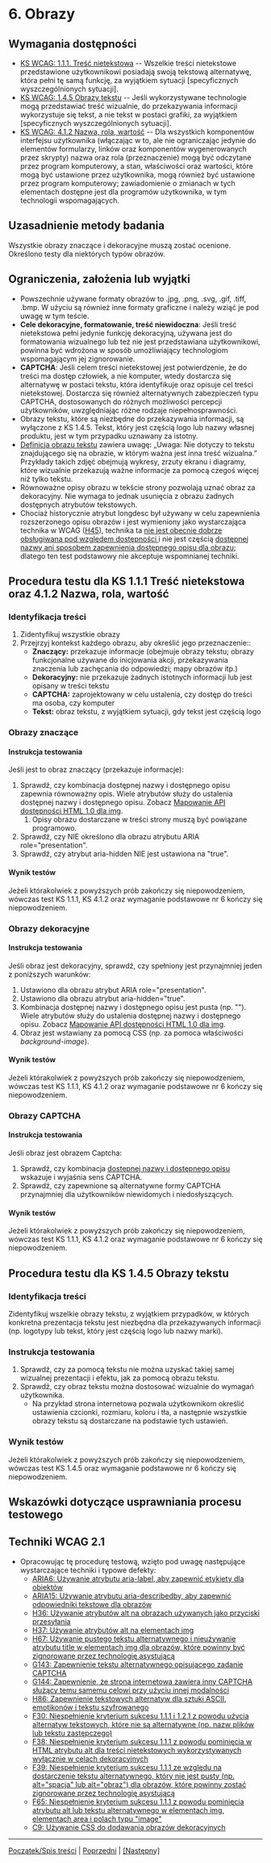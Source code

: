 # 6. Obrazy

## Wymagania dostępności
-   [KS WCAG: 1.1.1. Treść nietekstowa](https://www.w3.org/TR/UNDERSTANDING-WCAG20/text-equiv-all.html) -- Wszelkie treści nietekstowe przedstawione użytkownikowi posiadają swoją tekstową alternatywę, która pełni tę samą funkcję, za wyjątkiem sytuacji \[specyficznych wyszczególnionych sytuacji\].
-   [KS WCAG: 1.4.5 Obrazy tekstu](https://www.w3.org/TR/UNDERSTANDING-WCAG20/visual-audio-contrast-text-presentation.html) -- Jeśli wykorzystywane technologie mogą przedstawiać treść wizualnie, do przekazywania informacji wykorzystuje się tekst, a nie tekst w postaci grafiki, za wyjątkiem \[specyficznych wyszczególnionych sytuacji\].
-   [KS WCAG: 4.1.2 Nazwa, rola, wartość](https://www.w3.org/TR/UNDERSTANDING-WCAG20/ensure-compat-rsv.html) -- Dla wszystkich komponentów interfejsu użytkownika (włączając w to, ale nie ograniczając jedynie do elementów formularzy, linków oraz komponentów wygenerowanych przez skrypty) nazwa oraz rola (przeznaczenie) mogą być odczytane przez program komputerowy, a stan, właściwości oraz wartości, które mogą być ustawione przez użytkownika, mogą również być ustawione przez program komputerowy; zawiadomienie o zmianach w tych elementach dostępne jest dla programów użytkownika, w tym technologii wspomagających.

## Uzasadnienie metody badania
Wszystkie obrazy  znaczące i dekoracyjne muszą zostać ocenione. Określono testy dla niektórych typów obrazów.

## Ograniczenia, założenia lub wyjątki
-   Powszechnie używane formaty obrazów to  .jpg, .png, .svg, .gif, .tiff, .bmp. W użyciu są również inne formaty graficzne i należy wziąć je pod uwagę w tym teście.
-   **Cele dekoracyjne, formatowanie, treść niewidoczna**: Jeśli treść nietekstowa pełni jedynie funkcję dekoracyjną, używana jest do formatowania wizualnego lub też nie jest przedstawiana użytkownikowi, powinna być wdrożona w sposób umożliwiający technologiom wspomagającym jej zignorowanie.
-   **CAPTCHA**: Jeśli celem treści nietekstowej jest potwierdzenie, że do treści ma dostęp człowiek, a nie komputer, wtedy dostarcza się alternatywę w postaci tekstu, która identyfikuje oraz opisuje cel treści nietekstowej. Dostarcza się również alternatywnych zabezpieczeń typu CAPTCHA, dostosowanych do różnych możliwości percepcji użytkowników, uwzględniając różne rodzaje niepełnosprawności.
-   Obrazy tekstu, które są niezbędne do przekazywania informacji, są wyłączone z KS 1.4.5. Tekst, który jest częścią logo lub nazwy własnej produktu, jest w tym przypadku uznawany za istotny.
-   [Definicja obrazu tekstu](https://www.w3.org/TR/UNDERSTANDING-WCAG20/visual-audio-contrast-text-presentation.html#images-of-textdef) zawiera uwagę: „Uwaga: Nie dotyczy to tekstu znajdującego się na obrazie, w którym ważna jest inna treść wizualna.” Przykłady takich zdjęć obejmują wykresy, zrzuty ekranu i diagramy, które wizualnie przekazują ważne informacje za pomocą czegoś więcej niż tylko tekstu.
-   Równoważne opisy obrazu w tekście strony pozwolają uznać obraz za dekoracyjny. Nie wymaga to jednak usunięcia z obrazu żadnych dostępnych atrybutów tekstowych.
-   Chociaż historycznie atrybut longdesc był używany w celu zapewnienia rozszerzonego opisu obrazów i jest wymieniony jako wystarczająca technika w WCAG ([H45](http://www.w3.org/TR/WCAG20-TECHS/H45.html)), technika  ta [nie jest obecnie dobrze obsługiwana pod względem dostępności ](https://webaim.org/techniques/alttext/longdesctestcases.htm) i nie jest częścią [dostępnej nazwy ani sposobem zapewnienia dostępnego opisu dla obrazu](https://www.w3.org/TR/html-aam-1.0/#img-element); dlatego ten test podstawowy nie akceptuje wspomnianej techniki.

## Procedura testu dla KS 1.1.1 Treść nietekstowa oraz 4.1.2 Nazwa, rola, wartość
### Identyfikacja treści
1.  Zidentyfikuj wszystkie obrazy
2.  Przejrzyj kontekst każdego obrazu, aby określić jego przeznaczenie::
    -   **Znaczący:** przekazuje informacje (obejmuje obrazy tekstu; obrazy funkcjonalne używane do inicjowania akcji, przekazywania znaczenia lub zachęcania do odpowiedzi; mapy obrazów itp.)
    -   **Dekoracyjny:** nie przekazuje żadnych istotnych informacji lub jest opisany w treści tekstu
    -   **CAPTCHA:** zaprojektowany w celu ustalenia, czy dostęp do treści ma osoba, czy komputer
    -   **Tekst:** obraz tekstu, z wyjątkiem sytuacji, gdy tekst jest częścią logo

### Obrazy znaczące

#### Instrukcja testowania
Jeśli jest to obraz znaczący (przekazuje informacje):
1.  Sprawdź, czy kombinacja dostępnej nazwy i dostępnego opisu zapewnia równoważny opis. Wiele atrybutów służy do ustalenia dostępnej nazwy i dostępnego opisu. Zobacz [Mapowanie API dostępności HTML 1.0 dla img](https://www.w3.org/TR/html-aam-1.0/#img-element).
    1.  Opisy obrazu dostarczane w treści strony muszą być powiązane programowo.
2.  Sprawdź, czy NIE określono dla obrazu atrybutu ARIA role="presentation".
3.  Sprawdź, czy atrybut aria-hidden NIE jest ustawiona na "true".


#### Wynik testów
Jeżeli którakolwiek z powyższych prób zakończy się niepowodzeniem, wówczas test KS 1.1.1, KS 4.1.2  oraz wymaganie podstawowe nr 6 kończy się niepowodzeniem.

### Obrazy dekoracyjne
#### Instrukcja testowania

Jeśli obraz jest dekoracyjny, sprawdź, czy spełniony jest przynajmniej jeden z poniższych warunków:
1.  Ustawiono  dla obrazu atrybut ARIA role="presentation".
2.  Ustawiono  dla obrazu atrybut aria-hidden="true".
3.  Kombinacja dostępnej nazwy i dostępnego opisu jest pusta (np. ""). Wiele atrybutów służy do ustalenia dostępnej nazwy i dostępnego opisu. Zobacz [Mapowanie API dostępności HTML 1.0 dla img](https://www.w3.org/TR/html-aam-1.0/#img-element).
4.  Obraz jest wstawiany za pomocą CSS (np. za pomoca właściwości *background-image*).

#### Wynik testów
Jeżeli którakolwiek z powyższych prób zakończy się niepowodzeniem, wówczas test KS 1.1.1, KS 4.1.2  oraz wymaganie podstawowe nr 6 kończy się niepowodzeniem.

### Obrazy CAPTCHA
#### Instrukcja testowania

Jeśli obraz jest obrazem Captcha:
1.  Sprawdź, czy kombinacja [dostępnej nazwy i dostępnego opisu](https://www.w3.org/TR/html-aam-1.0/#accessible-name-and-description-computation) wskazuje i wyjaśnia sens CAPTCHA.
2.  Sprawdź, czy zapewnione są alternatywne formy CAPTCHA przynajmniej dla użytkowników niewidomych i niedosłyszących.

#### Wynik testów
Jeżeli którakolwiek z powyższych prób zakończy się niepowodzeniem, wówczas test KS 1.1.1, KS 4.1.2  oraz wymaganie podstawowe nr 6 kończy się niepowodzeniem.

## Procedura testu dla KS 1.4.5 Obrazy tekstu
### Identyfikacja treści

Zidentyfikuj wszelkie obrazy tekstu, z wyjątkiem przypadków, w których konkretna prezentacja tekstu jest niezbędna dla przekazywanych informacji (np. logotypy lub tekst, który jest częścią logo lub nazwy marki).

### Instrukcja testowania
1.  Sprawdź, czy za pomocą tekstu nie można uzyskać takiej samej wizualnej prezentacji i efektu, jak za pomocą obrazu tekstu.
2.  Sprawdź, czy obraz tekstu można dostosować wizualnie do wymagań użytkownika.
    -   Na przykład strona internetowa pozwala użytkownikom określić ustawienia czcionki, rozmiaru, koloru i tła, a następnie wszystkie obrazy tekstu są dostarczane na podstawie tych ustawień.


### Wynik testów
Jeżeli którakolwiek z powyższych prób zakończy się niepowodzeniem, wówczas test KS 1.4.5  oraz wymaganie podstawowe nr 6 kończy się niepowodzeniem.

##  Wskazówki dotyczące usprawniania procesu testowego
## Techniki WCAG 2.1

-   Opracowując tę procedurę testową, wzięto pod uwagę następujące wystarczające techniki i typowe defekty:
    -   [ARIA6: Używanie atrybutu aria-label, aby zapewnić etykiety dla obiektów](https://www.w3.org/TR/WCAG20-TECHS/ARIA6.html)
    -   [ARIA15: Używanie atrybutu aria-describedby, aby zapewnić odpowiedniki tekstowe dla obrazów](https://www.w3.org/TR/WCAG20-TECHS/ARIA15.html)
    -   [H36: Używanie atrybutów alt na obrazach używanych jako przyciski przesyłania](https://www.w3.org/TR/WCAG20-TECHS/H36.html)
    -   [H37: Używanie atrybutów alt na elementach img](https://www.w3.org/TR/WCAG20-TECHS/H37.html)
    -   [H67: Używanie pustego tekstu alternatywnego i nieużywanie atrybutu title w elementach img dla obrazów, które powinny być zignorowane przez technologię asystującą](https://www.w3.org/TR/WCAG20-TECHS/H67.html)
    -   [G143: Zapewnienie tekstu alternatywnego opisującego zadanie CAPTCHA](https://www.w3.org/TR/WCAG20-TECHS/G143.html)
    -   [G144: Zapewnienie, że strona internetowa zawiera inny CAPTCHA służący temu samemu celowi przy użyciu innej modalności](https://www.w3.org/TR/WCAG20-TECHS/G144.html)
    -   [H86: Zapewnienie tekstowych alternatyw dla sztuki ASCII, emotikonów i tekstu szyfrowanego](https://www.w3.org/TR/WCAG20-TECHS/H86.html)
    -   [F30: Niespełnienie kryterium sukcesu 1.1.1 i 1.2.1 z powodu użycia alternatyw tekstowych, które nie są alternatywne (np. nazw plików lub tekstu zastępczego)](https://www.w3.org/TR/WCAG20-TECHS/F30.html)
    -   [F38: Niespełnienie kryterium sukcesu 1.1.1 z powodu pominięcia w HTML atrybutu alt dla treści nietekstowych wykorzystywanych wyłącznie w celach dekoracyjnych](https://www.w3.org/TR/WCAG20-TECHS/F38.html)
    -   [F39: Niespełnienie kryterium sukcesu 1.1.1 ze względu na dostarczenie tekstu alternatywnego, który nie jest pusty (np. alt="spacja" lub alt="obraz") dla obrazów, które powinny zostać zignorowane przez technologię asystującą](https://www.w3.org/TR/WCAG20-TECHS/F39.html)
    -   [F65: Niespełnienie kryterium sukcesu 1.1.1 z powodu pominięcia atrybutu alt lub tekstu  alternatywnego w elementach img, elementach area i polach typu "image"](https://www.w3.org/TR/WCAG20-TECHS/F65.html)
    -   [C9: Używanie CSS do dodawania obrazów dekoracyjnych](http://www.w3.org/TR/WCAG20-TECHS/C9.html)

----------------------------------------
[Początek/Spis treści](index.md) | [Poprzedni](05TrescZmienna.md) | [[Następny]](07WlasciwościZmyslowe.md)
